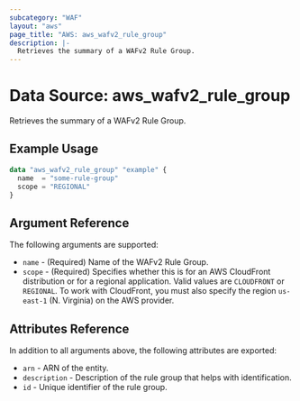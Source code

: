 ```yaml
---
subcategory: "WAF"
layout: "aws"
page_title: "AWS: aws_wafv2_rule_group"
description: |-
  Retrieves the summary of a WAFv2 Rule Group.
---
```


# Data Source: aws_wafv2_rule_group

Retrieves the summary of a WAFv2 Rule Group.

## Example Usage

```terraform
data "aws_wafv2_rule_group" "example" {
  name  = "some-rule-group"
  scope = "REGIONAL"
}
```

## Argument Reference

The following arguments are supported:

* `name` - (Required) Name of the WAFv2 Rule Group.
* `scope` - (Required) Specifies whether this is for an AWS CloudFront distribution or for a regional application. Valid values are `CLOUDFRONT` or `REGIONAL`. To work with CloudFront, you must also specify the region `us-east-1` (N. Virginia) on the AWS provider.

## Attributes Reference

In addition to all arguments above, the following attributes are exported:

* `arn` - ARN of the entity.
* `description` - Description of the rule group that helps with identification.
* `id` - Unique identifier of the rule group.

